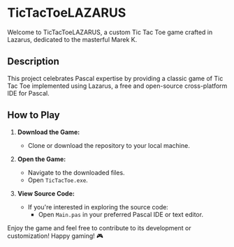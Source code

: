 # TicTacToeLAZARUS

Welcome to TicTacToeLAZARUS, a custom Tic Tac Toe game crafted in Lazarus, dedicated to the masterful Marek K.

## Description

This project celebrates Pascal expertise by providing a classic game of Tic Tac Toe implemented using Lazarus, a free and open-source cross-platform IDE for Pascal.

## How to Play

1. **Download the Game:**
   - Clone or download the repository to your local machine.

2. **Open the Game:**
   - Navigate to the downloaded files.
   - Open `TicTacToe.exe`.

3. **View Source Code:**
   - If you're interested in exploring the source code:
     - Open `Main.pas` in your preferred Pascal IDE or text editor.

Enjoy the game and feel free to contribute to its development or customization! Happy gaming! 🎮
